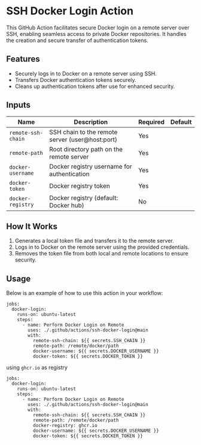 # SSH Docker Login Action

This GitHub Action facilitates secure Docker login on a remote server over SSH, enabling seamless access to private Docker repositories. It handles the creation and secure transfer of authentication tokens.

## Features

- Securely logs in to Docker on a remote server using SSH.
- Transfers Docker authentication tokens securely.
- Cleans up authentication tokens after use for enhanced security.

## Inputs

| Name               | Description                                     | Required | Default |
|--------------------|-------------------------------------------------|----------|---------|
| `remote-ssh-chain` | SSH chain to the remote server (user@host:port) | Yes      |         |
| `remote-path`      | Root directory path on the remote server        | Yes      |         |
| `docker-username`  | Docker registry username for authentication     | Yes      |         |
| `docker-token`     | Docker registry token                           | Yes      |         |
| `docker-registry`  | Docker registry (default: Docker hub)           | No       |         |

## How It Works

1. Generates a local token file and transfers it to the remote server.
2. Logs in to Docker on the remote server using the provided credentials.
3. Removes the token file from both local and remote locations to ensure security.

## Usage

Below is an example of how to use this action in your workflow:

```
jobs:
  docker-login:
    runs-on: ubuntu-latest
    steps:
      - name: Perform Docker Login on Remote
        uses: ./.github/actions/ssh-docker-login@main
        with:
          remote-ssh-chain: ${{ secrets.SSH_CHAIN }}
          remote-path: /remote/docker/path
          docker-username: ${{ secrets.DOCKER_USERNAME }}
          docker-token: ${{ secrets.DOCKER_TOKEN }}
```
using `ghcr.io` as registry
```
jobs:
  docker-login:
    runs-on: ubuntu-latest
    steps:
      - name: Perform Docker Login on Remote
        uses: ./.github/actions/ssh-docker-login@main
        with:
          remote-ssh-chain: ${{ secrets.SSH_CHAIN }}
          remote-path: /remote/docker/path
          docker-registry: ghcr.io
          docker-username: ${{ secrets.DOCKER_USERNAME }}
          docker-token: ${{ secrets.DOCKER_TOKEN }}
```
